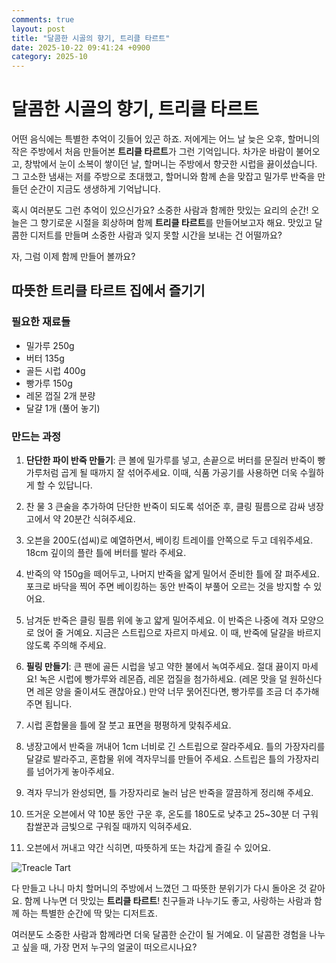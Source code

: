 ```yaml
---
comments: true
layout: post
title: "달콤한 시골의 향기, 트리클 타르트"
date: 2025-10-22 09:41:24 +0900
category: 2025-10
---
```


# 달콤한 시골의 향기, 트리클 타르트

어떤 음식에는 특별한 추억이 깃들어 있곤 하죠. 저에게는 어느 날 늦은 오후, 할머니의 작은 주방에서 처음 만들어본 **트리클 타르트**가 그런 기억입니다. 차가운 바람이 불어오고, 창밖에서 눈이 소복이 쌓이던 날, 할머니는 주방에서 향긋한 시럽을 끓이셨습니다. 그 고소한 냄새는 저를 주방으로 초대했고, 할머니와 함께 손을 맞잡고 밀가루 반죽을 만들던 순간이 지금도 생생하게 기억납니다. 

혹시 여러분도 그런 추억이 있으신가요? 소중한 사람과 함께한 맛있는 요리의 순간! 오늘은 그 향기로운 시절을 회상하며 함께 **트리클 타르트**를 만들어보고자 해요. 맛있고 달콤한 디저트를 만들며 소중한 사람과 잊지 못할 시간을 보내는 건 어떨까요? 

자, 그럼 이제 함께 만들어 볼까요?

## 따뜻한 트리클 타르트 집에서 즐기기

### 필요한 재료들

- 밀가루 250g
- 버터 135g
- 골든 시럽 400g
- 빵가루 150g
- 레몬 껍질 2개 분량
- 달걀 1개 (풀어 놓기)

  

### 만드는 과정

1. **단단한 파이 반죽 만들기**: 큰 볼에 밀가루를 넣고, 손끝으로 버터를 문질러 반죽이 빵가루처럼 곱게 될 때까지 잘 섞어주세요. 이때, 식품 가공기를 사용하면 더욱 수월하게 할 수 있답니다. 
   
2. 찬 물 3 큰술을 추가하여 단단한 반죽이 되도록 섞어준 후, 클링 필름으로 감싸 냉장고에서 약 20분간 식혀주세요. 

3. 오븐을 200도(섭씨)로 예열하면서, 베이킹 트레이를 안쪽으로 두고 데워주세요. 18cm 깊이의 플란 틀에 버터를 발라 주세요.

4. 반죽의 약 150g을 떼어두고, 나머지 반죽을 얇게 밀어서 준비한 틀에 잘 펴주세요. 포크로 바닥을 찍어 주면 베이킹하는 동안 반죽이 부풀어 오르는 것을 방지할 수 있어요.

5. 남겨둔 반죽은 클링 필름 위에 놓고 얇게 밀어주세요. 이 반죽은 나중에 격자 모양으로 얹어 줄 거예요. 지금은 스트립으로 자르지 마세요. 이 때, 반죽에 달걀을 바르지 않도록 주의해 주세요.

6. **필링 만들기**: 큰 팬에 골든 시럽을 넣고 약한 불에서 녹여주세요. 절대 끓이지 마세요! 녹은 시럽에 빵가루와 레몬즙, 레몬 껍질을 첨가하세요. (레몬 맛을 덜 원하신다면 레몬 양을 줄이셔도 괜찮아요.) 만약 너무 묽어진다면, 빵가루를 조금 더 추가해주면 됩니다.

7. 시럽 혼합물을 틀에 잘 붓고 표면을 평평하게 맞춰주세요. 

8. 냉장고에서 반죽을 꺼내어 1cm 너비로 긴 스트립으로 잘라주세요. 틀의 가장자리를 달걀로 발라주고, 혼합물 위에 격자무늬를 만들어 주세요. 스트립은 틀의 가장자리를 넘어가게 놓아주세요.

9. 격자 무늬가 완성되면, 틀 가장자리로 눌러 남은 반죽을 깔끔하게 정리해 주세요. 

10. 뜨거운 오븐에서 약 10분 동안 구운 후, 온도를 180도로 낮추고 25~30분 더 구워 찹쌀꾼과 금빛으로 구워질 때까지 익혀주세요. 

11. 오븐에서 꺼내고 약간 식히면, 따뜻하게 또는 차갑게 즐길 수 있어요. 

    
![Treacle Tart](https://www.themealdb.com/images/media/meals/wprvrw1511641295.jpg)

다 만들고 나니 마치 할머니의 주방에서 느꼈던 그 따뜻한 분위기가 다시 돌아온 것 같아요. 함께 나누면 더 맛있는 **트리클 타르트**! 친구들과 나누기도 좋고, 사랑하는 사람과 함께 하는 특별한 순간에 딱 맞는 디저트죠. 

여러분도 소중한 사람과 함께라면 더욱 달콤한 순간이 될 거예요. 이 달콤한 경험을 나누고 싶을 때, 가장 먼저 누구의 얼굴이 떠오르시나요?